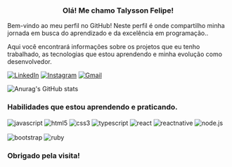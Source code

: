<center>

### Olá! Me chamo Talysson Felipe!

</center>
  
Bem-vindo ao meu perfil no GitHub! Neste perfil é onde compartilho minha jornada em busca do aprendizado e da excelência em programação..

Aqui você encontrará informações sobre os projetos que eu tenho trabalhado, as tecnologias que estou aprendendo e minha evolução como desenvolvedor.



[![LinkedIn](https://img.shields.io/badge/LinkedIn-0077B5?style=for-the-badge&logo=linkedin&logoColor=white)](https://www.linkedin.com/in/talysson-felipe-1451ab80/)
[![Instagram](https://img.shields.io/badge/Instagram-E4405F?style=for-the-badge&logo=instagram&logoColor=white)](https://www.instagram.com.br/otalyssonfelipe)
[![Gmail](https://img.shields.io/badge/Gmail-D14836?style=for-the-badge&logo=gmail&logoColor=white)](mailto:otalyssonfelipe@gmail.com)

![Anurag's GitHub stats](https://github-readme-stats.vercel.app/api?username=odevtalysson&show_icons=true&theme=dracula)

### Habilidades que estou aprendendo e praticando.

<img align="center" alt="javascript" src="https://img.shields.io/badge/JavaScript-F7DF1E?style=for-the-badge&logo=javascript&logoColor=black"/> <img align="center" alt="html5" src="https://img.shields.io/badge/HTML5-E34F26?style=for-the-badge&logo=html5&logoColor=white"/> <img align="center" alt="css3" src="https://img.shields.io/badge/CSS3-1572B6?style=for-the-badge&logo=css3&logoColor=white"/> <img align="center" alt="typescript" src="https://img.shields.io/badge/TypeScript-007ACC?style=for-the-badge&logo=typescript&logoColor=white"/> <img align="center" alt="react" src="https://img.shields.io/badge/React-20232A?style=for-the-badge&logo=react&logoColor=61DAFB"/> <img align="center" alt="reactnative" src="https://img.shields.io/badge/React_Native-20232A?style=for-the-badge&logo=react&logoColor=61DAFB"/> <img align="center" alt="node.js" src="https://img.shields.io/badge/Node.js-43853D?style=for-the-badge&logo=node.js&logoColor=white"/> 

<img align="center" alt="bootstrap" src="https://img.shields.io/badge/Bootstrap-563D7C?style=for-the-badge&logo=bootstrap&logoColor=white"/> <img align="center" alt="ruby" src="https://img.shields.io/badge/Ruby-CC342D?style=for-the-badge&logo=ruby&logoColor=white"/> 
  <div/>

### Obrigado pela visita!
